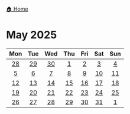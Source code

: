 [🏠 Home](../../index.md)
# May 2025

|Mon|Tue|Wed|Thu|Fri|Sat|Sun|
|:-:|:-:|:-:|:-:|:-:|:-:|:-:|
|[28](./april_28.md)|[29](./april_29.md)|[30](./april_30.md)|[1](./may_1.md)|[2](./may_2.md)|[3](./may_3.md)|[4](./may_4.md)|
|[5](./may_5.md)|[6](./may_6.md)|[7](./may_7.md)|[8](./may_8.md)|[9](./may_9.md)|[10](./may_10.md)|[11](./may_11.md)|
|[12](./may_12.md)|[13](./may_13.md)|[14](./may_14.md)|[15](./may_15.md)|[16](./may_16.md)|[17](./may_17.md)|[18](./may_18.md)|
|[19](./may_19.md)|[20](./may_20.md)|[21](./may_21.md)|[22](./may_22.md)|[23](./may_23.md)|[24](./may_24.md)|[25](./may_25.md)|
|[26](./may_26.md)|[27](./may_27.md)|[28](./may_28.md)|[29](./may_29.md)|[30](./may_30.md)|[31](./may_31.md)|[1](./june_1.md)|
